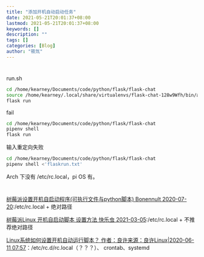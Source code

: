 ```yaml
---
title: "添加开机自动启动任务"
date: 2021-05-21T20:01:37+08:00
lastmod: 2021-05-21T20:01:37+08:00
keywords: []
description: ""
tags: []
categories: [Blog]
author: "筱氚"
---
```

#

run.sh

```bash
cd /home/kearney/Documents/code/python/flask/flask-chat
source /home/kearney/.local/share/virtualenvs/flask-chat-128w9Wfh/bin/activate
flask run
```

fail

```bash
cd /home/kearney/Documents/code/python/flask/flask-chat
pipenv shell
flask run
```

输入重定向失败

```bash
cd /home/kearney/Documents/code/python/flask/flask-chat
pipenv shell <'flaskrun.txt'
```

Arch 下没有 /etc/rc.local，pi OS 有。
# 

[树莓派设置开机自启动程序(可执行文件与python脚本) Bonennult 2020-07-20](https://blog.csdn.net/weixin_41024483/article/details/107468692):/etc/rc.local + 绝对路径

[树莓派Linux 开机自启动脚本 设置方法 快乐虫 2021-03-05](https://blog.csdn.net/jason_cdd/article/details/114399643):/etc/rc.local + 不推荐绝对路径

[Linux系统如何设置开机自动运行脚本？ 作者：良许来源：良许Linux|2020-06-11 07:57](https://os.51cto.com/art/202006/618603.htm)：/etc/rc.d/rc.local（？？？）、 crontab、systemd

[]()

[]()
